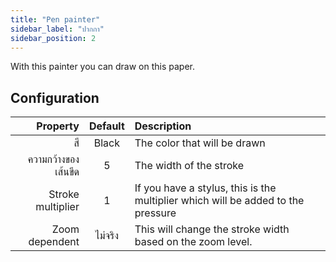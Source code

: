```yaml
---
title: "Pen painter"
sidebar_label: "ปากกา"
sidebar_position: 2
---
```



With this painter you can draw on this paper.

## Configuration

|            Property | Default | Description                                                                      |
| -------------------:|:-------:|:-------------------------------------------------------------------------------- |
|                  สี |  Black  | The color that will be drawn                                                     |
| ความกว้างของเส้นขีด |    5    | The width of the stroke                                                          |
|   Stroke multiplier |    1    | If you have a stylus, this is the multiplier which will be added to the pressure |
|      Zoom dependent | ไม่จริง | This will change the stroke width based on the zoom level.                       |
